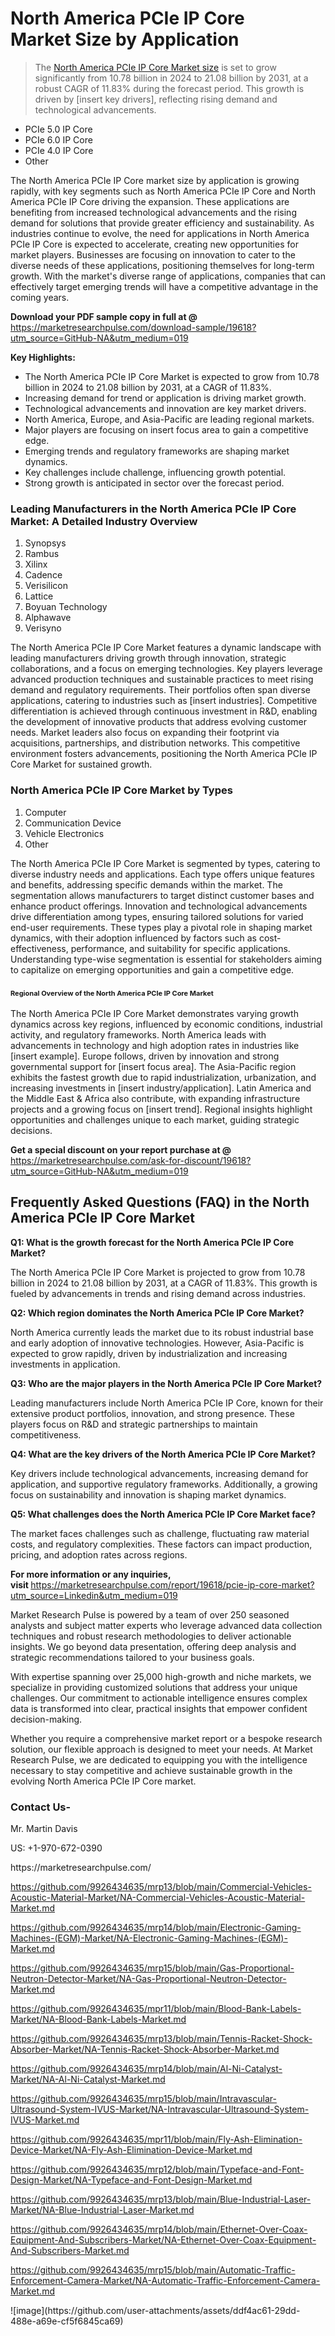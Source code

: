 <h1>North America PCIe IP Core Market&nbsp;Size by Application</h1><blockquote><p>The <a href="https://marketresearchpulse.com/download-sample/19618?utm_source=GitHub-NA&amp;utm_medium=019">North America PCIe IP Core Market size</a> is set to grow significantly from 10.78 billion in 2024 to 21.08 billion by 2031, at a robust CAGR of 11.83% during the forecast period. This growth is driven by [insert key drivers], reflecting rising demand and technological advancements.</p></blockquote><ul><li>PCIe 5.0 IP Core<li> PCIe 6.0 IP Core<li> PCIe 4.0 IP Core<li> Other</li></ul><p>The North America PCIe IP Core market size by application is growing rapidly, with key segments such as North America PCIe IP Core and North America PCIe IP Core driving the expansion. These applications are benefiting from increased technological advancements and the rising demand for solutions that provide greater efficiency and sustainability. As industries continue to evolve, the need for applications in North America PCIe IP Core is expected to accelerate, creating new opportunities for market players. Businesses are focusing on innovation to cater to the diverse needs of these applications, positioning themselves for long-term growth. With the market's diverse range of applications, companies that can effectively target emerging trends will have a competitive advantage in the coming years.</p><p><strong>Download your PDF sample copy in full at @ </strong><a href="https://marketresearchpulse.com/download-sample/19618?utm_source=GitHub-NA&amp;utm_medium=019">https://marketresearchpulse.com/download-sample/19618?utm_source=GitHub-NA&amp;utm_medium=019</a></p><p><strong>Key Highlights: </strong></p><ul><li>The North America PCIe IP Core Market is expected to grow from 10.78 billion in 2024 to 21.08 billion by 2031, at a CAGR of 11.83%.</li><li>Increasing demand for trend or application is driving market growth.</li><li>Technological advancements and innovation are key market drivers.</li><li>North America, Europe, and Asia-Pacific are leading regional markets.</li><li>Major players are focusing on insert focus area to gain a competitive edge.</li><li>Emerging trends and regulatory frameworks are shaping market dynamics.</li><li>Key challenges include challenge, influencing growth potential.</li><li>Strong growth is anticipated in sector over the forecast period.</li></ul><h3>Leading Manufacturers in the North America PCIe IP Core Market: A Detailed Industry Overview</h3><ol><li>Synopsys</li><li>Rambus</li><li>Xilinx</li><li>Cadence</li><li>Verisilicon</li><li>Lattice</li><li>Boyuan Technology</li><li>Alphawave</li><li>Verisyno</li></ol><div class="flex max-w-full flex-col flex-grow"><div class="min-h-8 text-message flex w-full flex-col items-end gap-2 whitespace-normal break-words [.text-message+&amp;]:mt-5" dir="auto" data-message-author-role="assistant" data-message-id="fd8432e4-4910-450d-b182-61b7bfb0a01f" data-message-model-slug="gpt-4o"><div class="flex w-full flex-col gap-1 empty:hidden first:pt-[3px]"><div class="markdown prose w-full break-words dark:prose-invert light"><p>The North America PCIe IP Core Market features a dynamic landscape with leading manufacturers driving growth through innovation, strategic collaborations, and a focus on emerging technologies. Key players leverage advanced production techniques and sustainable practices to meet rising demand and regulatory requirements. Their portfolios often span diverse applications, catering to industries such as [insert industries]. Competitive differentiation is achieved through continuous investment in R&amp;D, enabling the development of innovative products that address evolving customer needs. Market leaders also focus on expanding their footprint via acquisitions, partnerships, and distribution networks. This competitive environment fosters advancements, positioning the North America PCIe IP Core Market for sustained growth.</p></div></div></div></div><h3>North America PCIe IP Core Market by Types</h3><ol><li>Computer<li> Communication Device<li> Vehicle Electronics<li> Other</li></ol><div class="flex max-w-full flex-col flex-grow"><div class="min-h-8 text-message flex w-full flex-col items-end gap-2 whitespace-normal break-words [.text-message+&amp;]:mt-5" dir="auto" data-message-author-role="assistant" data-message-id="084470be-0bb7-4664-bddf-5156b4f41249" data-message-model-slug="gpt-4o-mini"><div class="flex w-full flex-col gap-1 empty:hidden first:pt-[3px]"><div class="markdown prose w-full break-words dark:prose-invert light"><p>The North America PCIe IP Core Market is segmented by types, catering to diverse industry needs and applications. Each type offers unique features and benefits, addressing specific demands within the market. The segmentation allows manufacturers to target distinct customer bases and enhance product offerings. Innovation and technological advancements drive differentiation among types, ensuring tailored solutions for varied end-user requirements. These types play a pivotal role in shaping market dynamics, with their adoption influenced by factors such as cost-effectiveness, performance, and suitability for specific applications. Understanding type-wise segmentation is essential for stakeholders aiming to capitalize on emerging opportunities and gain a competitive edge.</p></div></div></div></div><h3><span style="font-size: 11px;">Regional Overview of the North America PCIe IP Core Market</span></h3><div class="flex max-w-full flex-col flex-grow"><div class="min-h-8 text-message flex w-full flex-col items-end gap-2 whitespace-normal break-words [.text-message+&amp;]:mt-5" dir="auto" data-message-author-role="assistant" data-message-id="e9038762-ce64-4e30-91c9-9bd413514231" data-message-model-slug="gpt-4o-mini"><div class="flex w-full flex-col gap-1 empty:hidden first:pt-[3px]"><div class="markdown prose w-full break-words dark:prose-invert light"><p>The North America PCIe IP Core Market demonstrates varying growth dynamics across key regions, influenced by economic conditions, industrial activity, and regulatory frameworks. North America leads with advancements in technology and high adoption rates in industries like [insert example]. Europe follows, driven by innovation and strong governmental support for [insert focus area]. The Asia-Pacific region exhibits the fastest growth due to rapid industrialization, urbanization, and increasing investments in [insert industry/application]. Latin America and the Middle East &amp; Africa also contribute, with expanding infrastructure projects and a growing focus on [insert trend]. Regional insights highlight opportunities and challenges unique to each market, guiding strategic decisions.</p></div></div></div></div><p><strong>Get a special discount on your report purchase at @ </strong><a href="https://marketresearchpulse.com/ask-for-discount/19618?utm_source=GitHub-NA&amp;utm_medium=019">https://marketresearchpulse.com/ask-for-discount/19618?utm_source=GitHub-NA&amp;utm_medium=019</a></p><h2>Frequently Asked Questions (FAQ) in the North America PCIe IP Core Market</h2><p><strong>Q1: What is the growth forecast for the North America PCIe IP Core Market?</strong></p><p>The North America PCIe IP Core Market is projected to grow from 10.78 billion in 2024 to 21.08 billion by 2031, at a CAGR of 11.83%. This growth is fueled by advancements in trends and rising demand across industries.</p><p><strong>Q2: Which region dominates the North America PCIe IP Core Market?</strong></p><p>North America currently leads the market due to its robust industrial base and early adoption of innovative technologies. However, Asia-Pacific is expected to grow rapidly, driven by industrialization and increasing investments in application.</p><p><strong>Q3: Who are the major players in the North America PCIe IP Core Market?</strong></p><p>Leading manufacturers include North America PCIe IP Core, known for their extensive product portfolios, innovation, and strong presence. These players focus on R&amp;D and strategic partnerships to maintain competitiveness.</p><p><strong>Q4: What are the key drivers of the North America PCIe IP Core Market?</strong></p><p>Key drivers include technological advancements, increasing demand for application, and supportive regulatory frameworks. Additionally, a growing focus on sustainability and innovation is shaping market dynamics.</p><p><strong>Q5: What challenges does the North America PCIe IP Core Market face?</strong></p><p>The market faces challenges such as challenge, fluctuating raw material costs, and regulatory complexities. These factors can impact production, pricing, and adoption rates across regions.</p><p><strong>For more information or any inquiries, visit&nbsp;</strong><a href="https://marketresearchpulse.com/report/19618/pcie-ip-core-market?utm_source=Linkedin&utm_medium=019">https://marketresearchpulse.com/report/19618/pcie-ip-core-market?utm_source=Linkedin&utm_medium=019</a></p><p>Market Research Pulse is powered by a team of over 250 seasoned analysts and subject matter experts who leverage advanced data collection techniques and robust research methodologies to deliver actionable insights. We go beyond data presentation, offering deep analysis and strategic recommendations tailored to your business goals.</p><p>With expertise spanning over 25,000 high-growth and niche markets, we specialize in providing customized solutions that address your unique challenges. Our commitment to actionable intelligence ensures complex data is transformed into clear, practical insights that empower confident decision-making.</p><p>Whether you require a comprehensive market report or a bespoke research solution, our flexible approach is designed to meet your needs. At Market Research Pulse, we are dedicated to equipping you with the intelligence necessary to stay competitive and achieve sustainable growth in the evolving North America PCIe IP Core market.</p><h3><strong>Contact Us-</strong></h3><p>Mr. Martin Davis</p><p>US: +1-970-672-0390</p><p>https://marketresearchpulse.com/</p><p><a href="https://github.com/9926434635/mrp13/blob/main/Commercial-Vehicles-Acoustic-Material-Market/NA-Commercial-Vehicles-Acoustic-Material-Market.md">https://github.com/9926434635/mrp13/blob/main/Commercial-Vehicles-Acoustic-Material-Market/NA-Commercial-Vehicles-Acoustic-Material-Market.md</a></p><p><a href="https://github.com/9926434635/mrp14/blob/main/Electronic-Gaming-Machines-(EGM)-Market/NA-Electronic-Gaming-Machines-(EGM)-Market.md">https://github.com/9926434635/mrp14/blob/main/Electronic-Gaming-Machines-(EGM)-Market/NA-Electronic-Gaming-Machines-(EGM)-Market.md</a></p><p><a href="https://github.com/9926434635/mrp15/blob/main/Gas-Proportional-Neutron-Detector-Market/NA-Gas-Proportional-Neutron-Detector-Market.md">https://github.com/9926434635/mrp15/blob/main/Gas-Proportional-Neutron-Detector-Market/NA-Gas-Proportional-Neutron-Detector-Market.md</a></p><p><a href="https://github.com/9926434635/mpr11/blob/main/Blood-Bank-Labels-Market/NA-Blood-Bank-Labels-Market.md">https://github.com/9926434635/mpr11/blob/main/Blood-Bank-Labels-Market/NA-Blood-Bank-Labels-Market.md</a></p><p><a href="https://github.com/9926434635/mrp13/blob/main/Tennis-Racket-Shock-Absorber-Market/NA-Tennis-Racket-Shock-Absorber-Market.md">https://github.com/9926434635/mrp13/blob/main/Tennis-Racket-Shock-Absorber-Market/NA-Tennis-Racket-Shock-Absorber-Market.md</a></p><p><a href="https://github.com/9926434635/mrp14/blob/main/Al-Ni-Catalyst-Market/NA-Al-Ni-Catalyst-Market.md">https://github.com/9926434635/mrp14/blob/main/Al-Ni-Catalyst-Market/NA-Al-Ni-Catalyst-Market.md</a></p><p><a href="https://github.com/9926434635/mrp15/blob/main/Intravascular-Ultrasound-System-IVUS-Market/NA-Intravascular-Ultrasound-System-IVUS-Market.md">https://github.com/9926434635/mrp15/blob/main/Intravascular-Ultrasound-System-IVUS-Market/NA-Intravascular-Ultrasound-System-IVUS-Market.md</a></p><p><a href="https://github.com/9926434635/mpr11/blob/main/Fly-Ash-Elimination-Device-Market/NA-Fly-Ash-Elimination-Device-Market.md">https://github.com/9926434635/mpr11/blob/main/Fly-Ash-Elimination-Device-Market/NA-Fly-Ash-Elimination-Device-Market.md</a></p><p><a href="https://github.com/9926434635/mrp12/blob/main/Typeface-and-Font-Design-Market/NA-Typeface-and-Font-Design-Market.md">https://github.com/9926434635/mrp12/blob/main/Typeface-and-Font-Design-Market/NA-Typeface-and-Font-Design-Market.md</a></p><p><a href="https://github.com/9926434635/mrp13/blob/main/Blue-Industrial-Laser-Market/NA-Blue-Industrial-Laser-Market.md">https://github.com/9926434635/mrp13/blob/main/Blue-Industrial-Laser-Market/NA-Blue-Industrial-Laser-Market.md</a></p><p><a href="https://github.com/9926434635/mrp14/blob/main/Ethernet-Over-Coax-Equipment-And-Subscribers-Market/NA-Ethernet-Over-Coax-Equipment-And-Subscribers-Market.md">https://github.com/9926434635/mrp14/blob/main/Ethernet-Over-Coax-Equipment-And-Subscribers-Market/NA-Ethernet-Over-Coax-Equipment-And-Subscribers-Market.md</a></p><p><a href="https://github.com/9926434635/mrp15/blob/main/Automatic-Traffic-Enforcement-Camera-Market/NA-Automatic-Traffic-Enforcement-Camera-Market.md">https://github.com/9926434635/mrp15/blob/main/Automatic-Traffic-Enforcement-Camera-Market/NA-Automatic-Traffic-Enforcement-Camera-Market.md</a></p>
![image](https://github.com/user-attachments/assets/ddf4ac61-29dd-488e-a69e-cf5f6845ca69)
